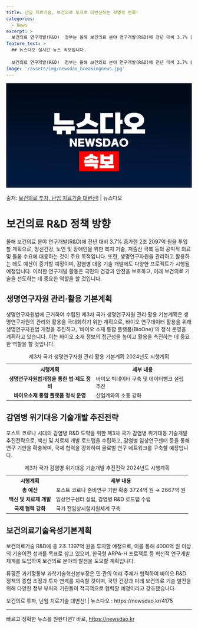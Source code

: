 ```yaml
---
title: 난임 치료기술, 보건의료 투자로 대변신하는 혁명적 변화!
categories:
  - News
excerpt: >
  보건의료 연구개발(R&D)  정부는 올해 보건의료 분야 연구개발(R&D)에 전년 대비 3.7% 증가한 2조 …
feature_text: >
  ## 뉴스다오 실시간 뉴스 속보입니다.

  보건의료 연구개발(R&D)  정부는 올해 보건의료 분야 연구개발(R&D)에 전년 대비 3.7% 증가한 2조 …
image: '/assets/img/newsdao_breakingnews.jpg'
---
```


![뉴스다오 속보](/assets/img/newsdao_breakingnews.jpg)

<p>출처: <a href="https://newsdao.kr/4175" rel="dofollow">보건의료 투자, 난임 치료기술 대변신!</a> | 뉴스다오</p>

<h1>보건의료 R&D 정책 방향</h1>
<p data-ke-size="size16">올해 보건의료 분야 연구개발(R&D)에 전년 대비 3.7% 증가한 2조 2097억 원을 투입할 계획으로, 정신건강, 노인 및 장애인을 위한 복지 기술, 저출산 극복 등의 공익적 의료 및 돌봄 수요에 대응하는 것이 주요 목적입니다. 또한, 생명연구자원을 관리하고 활용하는 데도 예산이 증가할 예정이며, 감염병 대응 기술 개발에도 다양한 프로젝트가 시행될 예정입니다. 이러한 연구개발 활동은 국민의 건강과 안전을 보호하고, 미래 보건의료 기술을 선도하는 데 중요한 역할을 할 것입니다.</p>

<h2>생명연구자원 관리·활용 기본계획</h2>
<p data-ke-size="size16">생명연구자원법에 근거하여 수립된 제3차 국가 생명연구자원 관리·활용 기본계획은 생명연구자원의 관리와 활용을 극대화하기 위한 계획으로, 바이오 연구데이터 활용을 위해 생명연구자원법 개정을 추진하고, '바이오 소재 통합 플랫폼(BioOne)'의 정식 운영을 계획하고 있습니다. 이는 바이오 소재 정보의 접근성을 높이고 활용을 촉진하는 데 중요한 역할을 할 것입니다.</p>
<table>
    <caption>제3차 국가 생명연구자원 관리·활용 기본계획 2024년도 시행계획</caption>
    <tr>
        <th>시행계획</th>
        <th>세부 내용</th>
    </tr>
    <tr>
        <td style="text-align: center; height: 17px;"><b>생명연구자원법개정을 통한 법·제도 정비</b></td>
        <td>바이오 빅데이터 구축 및 데이터뱅크 설립 추진</td>
    </tr>
    <tr>
        <td style="text-align: center; height: 17px;"><b>바이오소재 통합 플랫폼 정식 운영</b></td>
        <td>산업계와의 소통 강화</td>
    </tr>
</table>

<h2>감염병 위기대응 기술개발 추진전략</h2>
<p data-ke-size="size16">포스트 코로나 시대의 감염병 R&D 도약을 위한 제3차 국가 감염병 위기대응 기술개발 추진전략으로, 백신 및 치료제 개발 로드맵을 수립하고, 감염병 임상연구센터 등을 통해 연구 기반을 확충하며, 국제 협력을 강화하여 글로벌 연구 네트워크를 구축할 예정입니다.</p>
<table>
    <caption>제3차 국가 감염병 위기대응 기술개발 추진전략 2024년도 시행계획</caption>
    <tr>
        <th>시행계획</th>
        <th>세부 내용</th>
    </tr>
    <tr>
        <td style="text-align: center; height: 17px;"><b>총 예산</b></td>
        <td>포스트 코로나 준비연구 기반 확충 3724억 원 → 2667억 원</td>
    </tr>
    <tr>
        <td style="text-align: center; height: 17px;"><b>백신 및 치료제 개발</b></td>
        <td>임상연구센터 설립, 감염병 R&D 로드맵 수립</td>
    </tr>
    <tr>
        <td style="text-align: center; height: 17px;"><b>국제 협력 강화</b></td>
        <td>국가 전임상시험지원체계 구축</td>
    </tr>
</table>

<h2>보건의료기술육성기본계획</h2>
<p data-ke-size="size16">보건의료기술 R&D에 총 2조 1397억 원을 투자할 예정으로, 이를 통해 4000억 원 이상의 기술이전 성과를 목표로 삼고 있으며, 한국형 ARPA-H 프로젝트 등 혁신적 연구개발체계를 도입하여 보건의료 분야의 발전을 도모할 계획입니다.</p>

<p data-ke-size="size16">류광준 과기정통부 과학기술혁신본부장은 민·관의 여러 주체가 협력하여 바이오 R&D 정책의 종합 조정과 투자 연계를 지속할 것이며, 국민 건강과 미래 보건의료 기술 발전을 위해 다양한 정부 부처와 기관들이 적극적으로 협력할 예정이라고 강조했습니다.</p>

<p data-ke-size="size16">보건의료 투자, 난임 치료기술 대변신! | 뉴스다오 : <a href="https://newsdao.kr/4175"></a>https://newsdao.kr/4175</p>
<hr> 

빠르고 정확한 뉴스를 원한다면? 바로, <a href="https://newsdao.kr" rel="dofollow">https://newsdao.kr</a>


